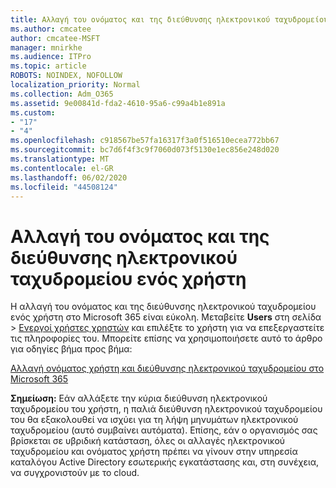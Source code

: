 ```yaml
---
title: Αλλαγή του ονόματος και της διεύθυνσης ηλεκτρονικού ταχυδρομείου ενός χρήστη
ms.author: cmcatee
author: cmcatee-MSFT
manager: mnirkhe
ms.audience: ITPro
ms.topic: article
ROBOTS: NOINDEX, NOFOLLOW
localization_priority: Normal
ms.collection: Adm_O365
ms.assetid: 9e00841d-fda2-4610-95a6-c99a4b1e891a
ms.custom:
- "17"
- "4"
ms.openlocfilehash: c918567be57fa16317f3a0f516510ecea772bb67
ms.sourcegitcommit: bc7d6f4f3c9f7060d073f5130e1ec856e248d020
ms.translationtype: MT
ms.contentlocale: el-GR
ms.lasthandoff: 06/02/2020
ms.locfileid: "44508124"
---
```

# <a name="change-a-users-name-and-email-address"></a>Αλλαγή του ονόματος και της διεύθυνσης ηλεκτρονικού ταχυδρομείου ενός χρήστη

Η αλλαγή του ονόματος και της διεύθυνσης ηλεκτρονικού ταχυδρομείου ενός χρήστη στο Microsoft 365 είναι εύκολη. Μεταβείτε **Users** στη σελίδα \> [Ενεργοί χρήστες χρηστών](https://go.microsoft.com/fwlink/p/?linkid=834822) και επιλέξτε το χρήστη για να επεξεργαστείτε τις πληροφορίες του. Μπορείτε επίσης να χρησιμοποιήσετε αυτό το άρθρο για οδηγίες βήμα προς βήμα:
  
[Αλλαγή ονόματος χρήστη και διεύθυνσης ηλεκτρονικού ταχυδρομείου στο Microsoft 365](https://docs.microsoft.com/microsoft-365/admin/add-users/change-a-user-name-and-email-address)
  
 **Σημείωση:** Εάν αλλάξετε την κύρια διεύθυνση ηλεκτρονικού ταχυδρομείου του χρήστη, η παλιά διεύθυνση ηλεκτρονικού ταχυδρομείου του θα εξακολουθεί να ισχύει για τη λήψη μηνυμάτων ηλεκτρονικού ταχυδρομείου (αυτό συμβαίνει αυτόματα). Επίσης, εάν ο οργανισμός σας βρίσκεται σε υβριδική κατάσταση, όλες οι αλλαγές ηλεκτρονικού ταχυδρομείου και ονόματος χρήστη πρέπει να γίνουν στην υπηρεσία καταλόγου Active Directory εσωτερικής εγκατάστασης και, στη συνέχεια, να συγχρονιστούν με το cloud.